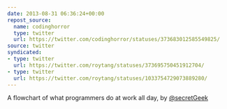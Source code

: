 ```yaml
---
date: 2013-08-31 06:36:24+00:00
repost_source:
  name: codinghorror
  type: twitter
  url: https://twitter.com/codinghorror/statuses/373683012585549825/
source: twitter
syndicated:
- type: twitter
  url: https://twitter.com/roytang/statuses/373695750451912704/
- type: twitter
  url: https://twitter.com/roytang/statuses/1033754729073889280/  
---
```


A flowchart of what programmers do at work all day, by [@secretGeek](https://twitter.com/secretGeek/)